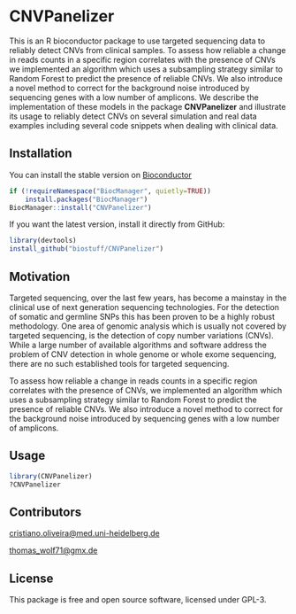 # CNVPanelizer

This is an R bioconductor package to use targeted sequencing data to reliably
detect CNVs from clinical samples. To assess how reliable a change in reads
counts in a specific region correlates with the presence of CNVs we implemented
an algorithm which uses a subsampling strategy similar to Random Forest to
predict the presence of reliable CNVs. We also introduce a novel method to
correct for the background noise introduced by sequencing genes with a low
number of amplicons. We describe the implementation of these models in the
package <b>CNVPanelizer</b> and illustrate its usage to reliably detect CNVs
on several simulation and real data examples including several code snippets
when dealing with clinical data.

## Installation

You can install the stable version on
[Bioconductor](http://www.bioconductor.org/packages/release/bioc/html/CNVPanelizer.html)

```r
if (!requireNamespace("BiocManager", quietly=TRUE))
    install.packages("BiocManager")
BiocManager::install("CNVPanelizer")

```

If you want the latest version, install it directly from GitHub:

```r
library(devtools)
install_github("biostuff/CNVPanelizer")

```
## Motivation

Targeted sequencing, over the last few years, has become a mainstay in the
clinical use of next generation sequencing technologies. For the detection of
somatic and germline SNPs this has been proven to be a highly robust
methodology. One area of genomic analysis which is usually not covered by
targeted sequencing, is the detection of copy number variations (CNVs). While
a large number of available algorithms and software address the problem of CNV
detection in whole genome or whole exome sequencing, there are no such
established tools for targeted sequencing.

To assess how reliable a change in reads counts in a specific region correlates
with the presence of CNVs, we implemented an algorithm which uses a subsampling
strategy similar to Random Forest to predict the presence of reliable CNVs. We
also introduce a novel method to correct for the background noise introduced by
sequencing genes with a low number of amplicons.

## Usage

```r
library(CNVPanelizer)
?CNVPanelizer
```

## Contributors

cristiano.oliveira@med.uni-heidelberg.de

thomas_wolf71@gmx.de

## License

This package is free and open source software, licensed under GPL-3.
